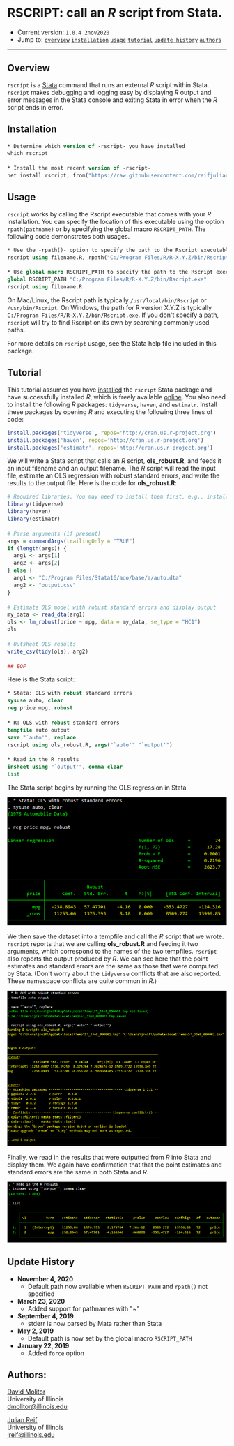 # RSCRIPT: call an *R* script from Stata.

- Current version: `1.0.4 2nov2020`
- Jump to: [`overview`](#overview) [`installation`](#installation) [`usage`](#usage) [`tutorial`](#tutorial) [`update history`](#update-history) [`authors`](#authors)

-----------

## Overview 

`rscript` is a [Stata](http://www.stata.com) command that runs an external *R* script within Stata. `rscript` makes debugging and logging easy by displaying *R* output and error messages in the Stata console and exiting Stata in error when the *R* script ends in error.

## Installation

```stata
* Determine which version of -rscript- you have installed
which rscript

* Install the most recent version of -rscript-
net install rscript, from("https://raw.githubusercontent.com/reifjulian/rscript/master") replace
```

## Usage

`rscript` works by calling the Rscript executable that comes with your *R* installation. You can specify the location of this executable using the  option `rpath(pathname)` or by specifying the global macro `RSCRIPT_PATH`. The following code demonstrates both usages.

```stata
* Use the -rpath()- option to specify the path to the Rscript executable
rscript using filename.R, rpath("C:/Program Files/R/R-X.Y.Z/bin/Rscript.exe")

* Use global macro RSCRIPT_PATH to specify the path to the Rscript executable
global RSCRIPT_PATH "C:/Program Files/R/R-X.Y.Z/bin/Rscript.exe"
rscript using filename.R
```

On Mac/Linux, the Rscript path is typically `/usr/local/bin/Rscript` or `/usr/bin/Rscript`. On Windows, the path for R version X.Y.Z is typically `C:/Program Files/R/R-X.Y.Z/bin/Rscript.exe`. If you don't specify a path, `rscript` will try to find Rscript on its own by searching commonly used paths.

For more details on `rscript` usage, see the Stata help file included in this package.

## Tutorial 

This tutorial assumes you have [installed](#install) the `rscript` Stata package and have successfully installed *R*, which is freely available [online](https://www.r-project.org). You also need to install the following *R* packages: `tidyverse`, `haven`, and `estimatr`. Install these packages by opening *R* and executing the following three lines of code:

```R
install.packages('tidyverse', repos='http://cran.us.r-project.org')
install.packages('haven', repos='http://cran.us.r-project.org')
install.packages('estimatr', repos='http://cran.us.r-project.org')
```

We will write a Stata script that calls an *R* script, **ols_robust.R**, and feeds it an input filename and an output filename. The *R* script will read the input file, estimate an OLS regression with robust standard errors, and write the results to the output file. Here is the code for **ols_robust.R**:

```R
# Required libraries. You may need to install them first, e.g., install.packages('tidyverse', repos='http://cran.us.r-project.org')
library(tidyverse)
library(haven)
library(estimatr)

# Parse arguments (if present)
args = commandArgs(trailingOnly = "TRUE")
if (length(args)) {
  arg1 <- args[1]
  arg2 <- args[2]
} else {
  arg1 <- "C:/Program Files/Stata16/ado/base/a/auto.dta"
  arg2 <- "output.csv"
}

# Estimate OLS model with robust standard errors and display output
my_data <- read_dta(arg1)
ols <- lm_robust(price ~ mpg, data = my_data, se_type = "HC1")
ols

# Outsheet OLS results
write_csv(tidy(ols), arg2)

## EOF
```
Here is the Stata script:

```stata
* Stata: OLS with robust standard errors
sysuse auto, clear
reg price mpg, robust

* R: OLS with robust standard errors
tempfile auto output
save "`auto'", replace
rscript using ols_robust.R, args("`auto'" "`output'")

* Read in the R results
insheet using "`output'", comma clear
list
```

The Stata script begins by running the OLS regression in Stata

![Stata OLS output](images/stata_ols.png)

We then save the dataset into a tempfile and call the *R* script that we wrote. `rscript` reports that we are calling **ols_robust.R** and feeding it two arguments, which correspond to the names of the two tempfiles. `rscript` also reports the output produced by *R*. We can see here that the point estimates and standard errors are the same as those that were computed by Stata. (Don't worry about the `tidyverse` conflicts that are also reported. These namespace conflicts are quite common in *R*.)

![Running rscript](images/stata_rscript.png)

Finally, we read in the results that were outputted from *R* into Stata and display them. We again have confirmation that that the point estimates and standard errors are the same in both Stata and *R*. 

![rscript output](images/stata_rscript_output.png)

## Update History
* **November 4, 2020**
  - Default path now available when `RSCRIPT_PATH` and `rpath()` not specified
* **March 23, 2020**
  - Added support for pathnames with "~"
* **September 4, 2019**
  - stderr is now parsed by Mata rather than Stata
* **May 2, 2019**
  - Default path is now set by the global macro `RSCRIPT_PATH`
* **January 22, 2019**
  - Added `force` option

## Authors:

[David Molitor](http://www.davidmolitor.com)
<br>University of Illinois
<br>dmolitor@illinois.edu

[Julian Reif](http://www.julianreif.com)
<br>University of Illinois
<br>jreif@illinois.edu
